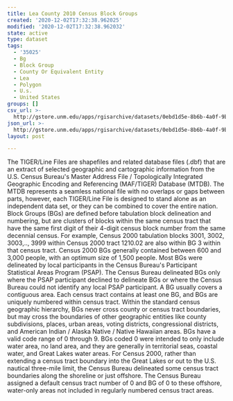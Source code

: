 ```yaml
---
title: Lea County 2010 Census Block Groups
created: '2020-12-02T17:32:38.962025'
modified: '2020-12-02T17:32:38.962032'
state: active
type: dataset
tags:
  - '35025'
  - Bg
  - Block Group
  - County Or Equivalent Entity
  - Lea
  - Polygon
  - U.s.
  - United States
groups: []
csv_url: >-
  http://gstore.unm.edu/apps/rgisarchive/datasets/0ebd1d5e-8b6b-4a0f-9b07-dff1322639a9/tl_2010_35025_bg10.derived.csv
json_url: >-
  http://gstore.unm.edu/apps/rgisarchive/datasets/0ebd1d5e-8b6b-4a0f-9b07-dff1322639a9/tl_2010_35025_bg10.derived.json
layout: post

---
```

The TIGER/Line Files are shapefiles and related database files (.dbf) that are an extract of selected geographic and cartographic information from the U.S. Census Bureau's Master Address File / Topologically Integrated Geographic Encoding and Referencing (MAF/TIGER) Database (MTDB).  The MTDB represents a seamless national file with no overlaps or gaps between parts, however, each TIGER/Line File is designed to stand alone as an independent data set, or they can be combined to cover the entire nation.  Block Groups (BGs) are defined before tabulation block delineation and numbering, but are clusters of blocks within the same census tract that have the same first digit of their 4-digit census block number from the same decennial census.  For example, Census 2000 tabulation blocks 3001, 3002, 3003,.., 3999 within Census 2000 tract 1210.02 are also within BG 3 within that census tract.  Census 2000 BGs generally contained between 600 and 3,000 people, with an optimum size of 1,500 people.  Most BGs were delineated by local participants in the Census Bureau's Participant Statistical Areas Program (PSAP).  The Census Bureau delineated BGs only where the PSAP participant declined to delineate BGs or where the Census Bureau could not identify any local PSAP participant.  A BG usually covers a contiguous area.  Each census tract contains at least one BG, and BGs are uniquely numbered within census tract.  Within the standard census geographic hierarchy, BGs never cross county or census tract boundaries, but may cross the boundaries of other geographic entities like county subdivisions, places, urban areas, voting districts, congressional districts, and American Indian / Alaska Native / Native Hawaiian areas.  BGs have a valid code range of 0 through 9.  BGs coded 0 were intended to only include water area, no land area, and they are generally in territorial seas, coastal water, and Great Lakes water areas.  For Census 2000, rather than extending a census tract boundary into the Great Lakes or out to the U.S. nautical three-mile limit, the Census Bureau delineated some census tract boundaries along the shoreline or just offshore.  The Census Bureau assigned a default census tract number of 0 and BG of 0 to these offshore, water-only areas not included in regularly numbered census tract areas.  

